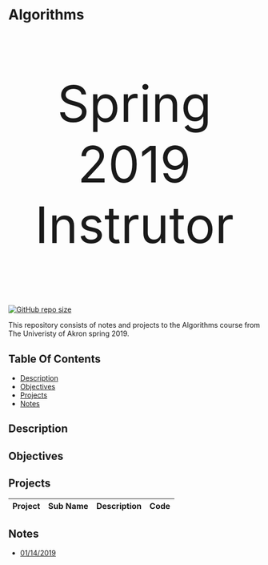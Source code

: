 # Algorithms
<p align="center" style="font-size : 100px;"> 
   Spring 2019</br>
   Instrutor</br>
   
</p>

[![GitHub repo size](https://img.shields.io/github/repo-size/DanieTlLouis/Algorithms_Spring2019)](https://github.com/DanieTlLouis/Algorithms_Spring2019/archive/master.zip)

This repository consists of notes and projects to the Algorithms course from The Univeristy of Akron spring 2019. 

## Table Of Contents
* [Description](#description)
* [Objectives](#objectives)
* [Projects](#projects)
* [Notes](#notes) 

## Description
 

## Objectives 


## Projects
|  Project     | Sub Name             | Description                           | Code                               |   
|:------------:|:--------------------:|:-------------------------------------:|:----------------------------------:|

## Notes
* [01/14/2019](/Notes/01_14_2019.md)

